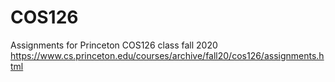 # COS126
Assignments for Princeton COS126 class fall 2020
https://www.cs.princeton.edu/courses/archive/fall20/cos126/assignments.html
